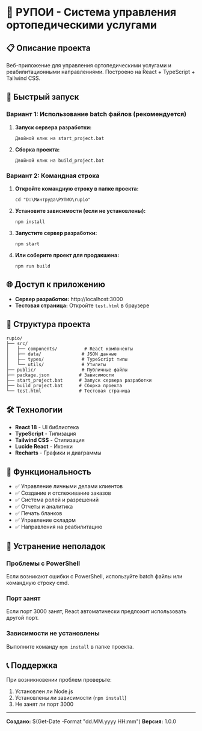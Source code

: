 # 🏥 РУПОИ - Система управления ортопедическими услугами

## 📋 Описание проекта

Веб-приложение для управления ортопедическими услугами и реабилитационными направлениями. Построено на React + TypeScript + Tailwind CSS.

## 🚀 Быстрый запуск

### Вариант 1: Использование batch файлов (рекомендуется)

1. **Запуск сервера разработки:**
   ```
   Двойной клик на start_project.bat
   ```

2. **Сборка проекта:**
   ```
   Двойной клик на build_project.bat
   ```

### Вариант 2: Командная строка

1. **Откройте командную строку в папке проекта:**
   ```
   cd "D:\Минтруда\РУПИО\rupio"
   ```

2. **Установите зависимости (если не установлены):**
   ```
   npm install
   ```

3. **Запустите сервер разработки:**
   ```
   npm start
   ```

4. **Или соберите проект для продакшена:**
   ```
   npm run build
   ```

## 🌐 Доступ к приложению

- **Сервер разработки:** http://localhost:3000
- **Тестовая страница:** Откройте `test.html` в браузере

## 📁 Структура проекта

```
rupio/
├── src/
│   ├── components/          # React компоненты
│   ├── data/               # JSON данные
│   ├── types/              # TypeScript типы
│   └── utils/              # Утилиты
├── public/                 # Публичные файлы
├── package.json           # Зависимости
├── start_project.bat      # Запуск сервера разработки
├── build_project.bat      # Сборка проекта
└── test.html              # Тестовая страница
```

## 🛠️ Технологии

- **React 18** - UI библиотека
- **TypeScript** - Типизация
- **Tailwind CSS** - Стилизация
- **Lucide React** - Иконки
- **Recharts** - Графики и диаграммы

## 📱 Функциональность

- ✅ Управление личными делами клиентов
- ✅ Создание и отслеживание заказов
- ✅ Система ролей и разрешений
- ✅ Отчеты и аналитика
- ✅ Печать бланков
- ✅ Управление складом
- ✅ Направления на реабилитацию

## 🔧 Устранение неполадок

### Проблемы с PowerShell
Если возникают ошибки с PowerShell, используйте batch файлы или командную строку cmd.

### Порт занят
Если порт 3000 занят, React автоматически предложит использовать другой порт.

### Зависимости не установлены
Выполните команду `npm install` в папке проекта.

## 📞 Поддержка

При возникновении проблем проверьте:
1. Установлен ли Node.js
2. Установлены ли зависимости (`npm install`)
3. Не занят ли порт 3000

---
**Создано:** $(Get-Date -Format "dd.MM.yyyy HH:mm")
**Версия:** 1.0.0
